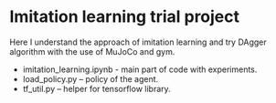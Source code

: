 # Imitation learning trial project

Here I understand the approach of imitation learning and try DAgger algorithm with the use of MuJoCo and gym.


- imitation_learning.ipynb - main part of code with experiments. 
- load_policy.py – policy of the agent.
- tf_util.py – helper for tensorflow library.
